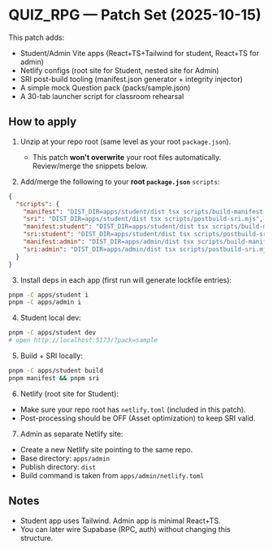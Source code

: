 
# QUIZ_RPG — Patch Set (2025-10-15)

This patch adds:
- Student/Admin Vite apps (React+TS+Tailwind for student, React+TS for admin)
- Netlify configs (root site for Student, nested site for Admin)
- SRI post-build tooling (manifest.json generator + integrity injector)
- A simple mock Question pack (packs/sample.json)
- A 30-tab launcher script for classroom rehearsal

## How to apply

1) Unzip at your repo root (same level as your root `package.json`).
   - This patch **won't overwrite** your root files automatically. Review/merge the snippets below.

2) Add/merge the following to your **root `package.json`** `scripts`:
```json
{
  "scripts": {
    "manifest": "DIST_DIR=apps/student/dist tsx scripts/build-manifest.mjs",
    "sri": "DIST_DIR=apps/student/dist tsx scripts/postbuild-sri.mjs",
    "manifest:student": "DIST_DIR=apps/student/dist tsx scripts/build-manifest.mjs",
    "sri:student": "DIST_DIR=apps/student/dist tsx scripts/postbuild-sri.mjs",
    "manifest:admin": "DIST_DIR=apps/admin/dist tsx scripts/build-manifest.mjs",
    "sri:admin": "DIST_DIR=apps/admin/dist tsx scripts/postbuild-sri.mjs"
  }
}
```

3) Install deps in each app (first run will generate lockfile entries):
```bash
pnpm -C apps/student i
pnpm -C apps/admin i
```

4) Student local dev:
```bash
pnpm -C apps/student dev
# open http://localhost:5173/?pack=sample
```

5) Build + SRI locally:
```bash
pnpm -C apps/student build
pnpm manifest && pnpm sri
```

6) Netlify (root site for Student):
- Make sure your repo root has `netlify.toml` (included in this patch).
- Post-processing should be OFF (Asset optimization) to keep SRI valid.

7) Admin as separate Netlify site:
- Create a new Netlify site pointing to the same repo.
- Base directory: `apps/admin`
- Publish directory: `dist`
- Build command is taken from `apps/admin/netlify.toml`

## Notes
- Student app uses Tailwind. Admin app is minimal React+TS.
- You can later wire Supabase (RPC, auth) without changing this structure.

